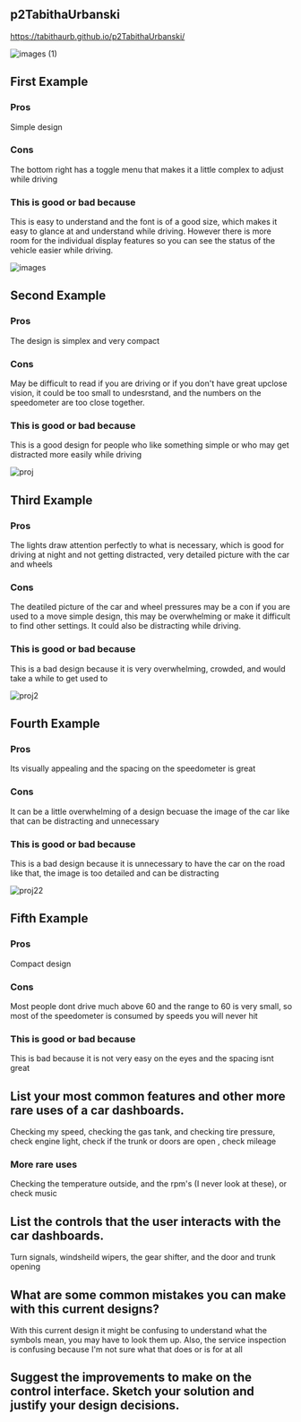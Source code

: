 ## p2TabithaUrbanski

https://tabithaurb.github.io/p2TabithaUrbanski/

![images (1)](https://user-images.githubusercontent.com/44306680/111263750-60f33c80-85f4-11eb-810d-c7489a83c90c.jpeg)

## First Example 
### Pros
Simple design 
### Cons
The bottom right has a toggle menu that makes it a little complex to adjust while driving
### This is good or bad because 
This is easy to understand and the font is of a good size, which makes it easy to glance at and understand while driving. However there is more room for the individual display features so you can see the status of the vehicle easier while driving.

![images](https://user-images.githubusercontent.com/44306680/111263768-6781b400-85f4-11eb-9d69-910fdbdcdc23.jpeg)
## Second Example 

### Pros 
The design is simplex and very compact 
### Cons
May be difficult to read if you are driving or if you don't have great upclose vision, it could be too small to undesrstand, and the numbers on the speedometer are too close together.
### This is good or bad because 
This is a good design for people who like something simple or who may get distracted more easily while driving


![proj](https://user-images.githubusercontent.com/44306680/111263797-71a3b280-85f4-11eb-89a4-e5e214c22a47.jpeg)
## Third Example 

### Pros
The lights draw attention perfectly to what is necessary, which is good for driving at night and not getting distracted, very detailed picture with the car and wheels
### Cons
The deatiled picture of the car and wheel pressures may be a con if you are used to a move simple design, this may be overwhelming or make it difficult to find other settings. It could also be distracting while driving. 
### This is good or bad because 
This is a bad design because it is very overwhelming, crowded, and would take a while to get used to

![proj2](https://user-images.githubusercontent.com/44306680/111263811-78cac080-85f4-11eb-929f-6aa9d7e078d9.jpeg)
## Fourth Example 

### Pros
Its visually appealing and the spacing on the speedometer is great
### Cons
It can be a little overwhelming of a design becuase the image of the car like that can be distracting and unnecessary
### This is good or bad because 
This is a bad design because it is unnecessary to have the car on the road like that, the image is too detailed and can be distracting 

![proj22](https://user-images.githubusercontent.com/44306680/111263828-7e280b00-85f4-11eb-895d-ece4be4daeb1.jpg)
## Fifth Example 

### Pros 
Compact design

### Cons
Most people dont drive much above 60 and the range to 60 is very small, so most of the speedometer is consumed by speeds you will never hit

### This is good or bad because 
This is bad because it is not very easy on the eyes and the spacing isnt great





## List your most common features and other more rare uses of a car dashboards.
Checking my speed, checking the gas tank, and checking tire pressure, check engine light, check if the trunk or doors are open , check mileage

### More rare uses
Checking the temperature outside, and the rpm's (I never look at these), or check music


## List the controls that the user interacts with the car dashboards.
Turn signals, windsheild wipers, the gear shifter, and the door and trunk opening 


## What are some common mistakes you can make with this current designs?
With this current design it might be confusing to understand what the symbols mean, you may have to look them up. Also, the service inspection is confusing because I'm not sure what that does or is for at all 

## Suggest the improvements to make on the control interface. Sketch your solution and justify your design decisions.




